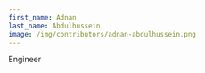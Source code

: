 ```yaml
---
first_name: Adnan
last_name: Abdulhussein
image: /img/contributors/adnan-abdulhussein.png
---
```

Engineer
